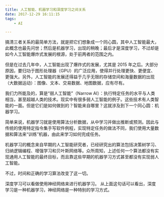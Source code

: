 ```yaml
---
title: 人工智能、机器学习和深度学习之间关系
date: 2017-12-29 16:11:15
tags:
	- AI

---
```




搞清三者关系的最简单方法，就是把它们想象成一个同心圆，其中人工智能最大，此概念也最先问世；然后是机器学习，出现的稍晚；最后才是深度学习，不过却是如今人工智能爆炸式发展的根源，处于前两者的范围之内。

但是在过去几年中，人工智能出现了爆炸式的发展，尤其是 2015 年之后。大部分原因，要归功于图形处理器（GPU）的广泛应用，使得并行处理更快、更便宜、更强大。另外，人工智能的发展还得益于几乎无限的存储空间和海量数据的出现（大数据运动）：图像、文本、交易数据、地图数据，应有尽有。

我们力所能及的，算是“弱人工智能”（Narrow AI）：执行特定任务的水平与人类相当，甚至超越人类的技术。现实中有很多弱人工智能的例子。这些技术有人类智能的一面。但是它们是如何做到的？智能来自哪里？这就涉及到下一个同心圆：机器学习。

简单来说，机器学习就是使用算法分析数据，从中学习并做出推断或预测。因此与传统的使用特定指令集手写软件例程，实现特定任务的做法不同，我们使用大量数据和算法来“训练”机器，由此来学习如何完成任务。

机器学习的概念来自早期的人工智能研究者，已经研究出的算法包括决策树学习、归纳逻辑编程、增强学习和贝叶斯网络等。众所周知，上述任何一个算法都没有实现通用人工智能的最终目标，而且靠这些早期的机器学习方式甚至都没有实现弱人工智能。

不过，时间和正确的学习算法改变了这一切。

深度学习可以看做使用神经网络来进行机器学习。
从上面这句话可以看出，深度学习是一种机器学习，神经网络是一种特别的学习方式。

